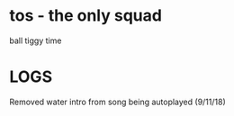 # tos - the only squad
ball tiggy time
# LOGS
Removed water intro from song being autoplayed (9/11/18)
